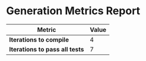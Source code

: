 # Generation Metrics Report

| Metric                          | Value     |
|---------------------------------|-----------|
| **Iterations to  compile**      | 4         |
| **Iterations to pass all tests**| 7         |

